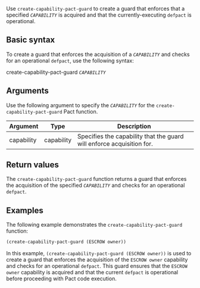 Use `create-capability-pact-guard` to create a guard that enforces that a specified *`CAPABILITY`* is acquired and that the currently-executing `defpact` is operational.

## Basic syntax

To create a guard that enforces the acquisition of a *`CAPABILITY`* and checks for an operational `defpact`, use the following syntax:

create-capability-pact-guard *`CAPABILITY`*

## Arguments

Use the following argument to specify the *`CAPABILITY`* for the `create-capability-pact-guard` Pact function.

| Argument | Type | Description |
| --- | --- | --- |
| capability | capability | Specifies the capability that the guard will enforce acquisition for. |

## Return values

The `create-capability-pact-guard` function returns a guard that enforces the acquisition of the specified *`CAPABILITY`* and checks for an operational `defpact`.

## Examples

The following example demonstrates the `create-capability-pact-guard` function:

```lisp
(create-capability-pact-guard (ESCROW owner))
```

In this example, `(create-capability-pact-guard (ESCROW owner))` is used to create a guard that enforces the acquisition of the `ESCROW owner` capability and checks for an operational `defpact`. This guard ensures that the `ESCROW owner` capability is acquired and that the current `defpact` is operational before proceeding with Pact code execution.
